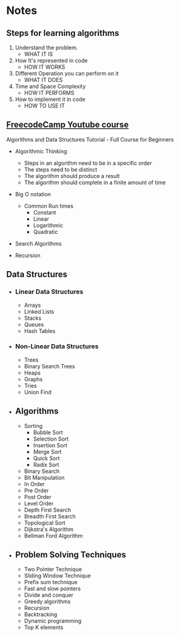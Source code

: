 # Notes

## Steps for learning algorithms

1. Understand the problem.
    - WHAT IT IS
2. How It's represented in code
    - HOW IT WORKS
3. Different Operation you can perform on it
    - WHAT IT DOES
4. Time and Space Complexity
    - HOW IT PERFORMS
5. How to implement it in code
    - HOW TO USE IT

[img]: assets/images/DSA_Learning_Path.png

## [FreecodeCamp Youtube course](https://www.youtube.com/watch?v=8hly31xKli0) 
Algorithms and Data Structures Tutorial - Full Course for Beginners

- Algorithmic Thinking
    - Steps in an algorithm need to be in a specific order
    - The steps need to be distinct
    - The algorithm should produce a result
    - The algorithm should complete in a finite amount of time

- Big O notation
    - Common Run times
        - Constant
        - Linear
        - Logarithmic
        - Quadratic

- Search Algorithms

- Recursion 

## Data Structures

- ### Linear Data Structures
    - Arrays
    - Linked Lists
    - Stacks
    - Queues
    - Hash Tables

- ### Non-Linear Data Structures
    - Trees
    - Binary Search Trees
    - Heaps
    - Graphs
    - Tries
    - Union Find

- ## Algorithms

    - Sorting
        - Bubble Sort
        - Selection Sort
        - Insertion Sort
        - Merge Sort
        - Quick Sort
        - Radix Sort
    - Binary Search
    - Bit Manipulation
    - In Order
    - Pre Order
    - Post Order
    - Level Order
    - Depth First Search
    - Breadth First Search
    - Topological Sort
    - Dijkstra's Algorithm
    - Bellman Ford Algorithm

- ## Problem Solving Techniques

    - Two Pointer Technique
    - Sliding Window Technique
    - Prefix sum technique
    - Fast and slow pointers
    - Divide and conquer
    - Greedy algorithms
    - Recursion
    - Backtracking
    - Dynamic programming
    - Top K elements
    


